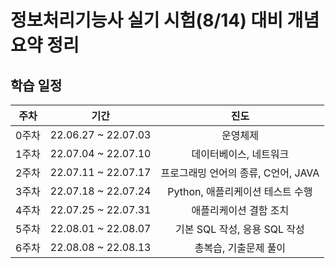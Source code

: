 # 정보처리기능사 실기 시험(8/14) 대비 개념 요약 정리
## 학습 일정
|주차|기간|진도|
|:---:|:---:|:---:|
0주차|22.06.27 ~ 22.07.03|운영체제|
1주차|22.07.04 ~ 22.07.10|데이터베이스, 네트워크|
2주차|22.07.11 ~ 22.07.17|프로그래밍 언어의 종류, C언어, JAVA|
3주차|22.07.18 ~ 22.07.24|Python, 애플리케이션 테스트 수행|
4주차|22.07.25 ~ 22.07.31|애플리케이션 결함 조치|
5주차|22.08.01 ~ 22.08.07|기본 SQL 작성, 응용 SQL 작성|
6주차|22.08.08 ~ 22.08.13|총복습, 기출문제 풀이|

